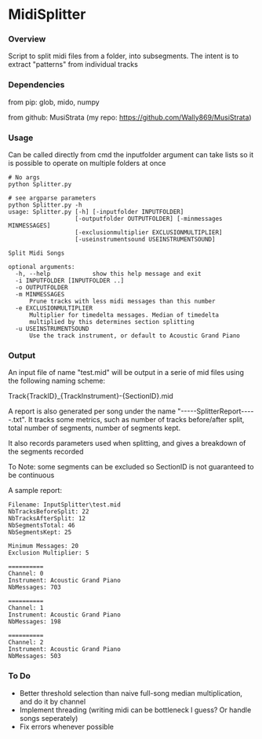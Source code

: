 # MidiSplitter

### Overview

Script to split midi files from a folder, into subsegments.
The intent is to extract "patterns" from individual tracks


### Dependencies

from pip: glob, mido, numpy 

from github: MusiStrata (my repo: https://github.com/Wally869/MusiStrata)



### Usage

Can be called directly from cmd
the inputfolder argument can take lists so it is possible to operate on multiple folders at once

```
# No args
python Splitter.py

# see argparse parameters
python Splitter.py -h 
usage: Splitter.py [-h] [-inputfolder INPUTFOLDER]
                   [-outputfolder OUTPUTFOLDER] [-minmessages MINMESSAGES]
                   [-exclusionmultiplier EXCLUSIONMULTIPLIER]
                   [-useinstrumentsound USEINSTRUMENTSOUND]

Split Midi Songs

optional arguments:
  -h, --help            show this help message and exit
  -i INPUTFOLDER [INPUTFOLDER ..]
  -o OUTPUTFOLDER
  -m MINMESSAGES
      Prune tracks with less midi messages than this number
  -e EXCLUSIONMULTIPLIER
      Multiplier for timedelta messages. Median of timedelta
      multiplied by this determines section splitting
  -u USEINSTRUMENTSOUND
      Use the track instrument, or default to Acoustic Grand Piano
```



### Output

An input file of name "test.mid" will be output in a serie of mid files using the following naming scheme:

Track{TrackID}_{TrackInstrument}-{SectionID}.mid

A report is also generated per song under the name "-----SplitterReport-----.txt".
It tracks some metrics, such as number of tracks before/after split, total number of segments,
number of segments kept.

It also records parameters used when splitting, and gives a breakdown of the segments recorded

To Note: some segments can be excluded so SectionID is not guaranteed to be continuous

A sample report:
```text
Filename: InputSplitter\test.mid
NbTracksBeforeSplit: 22
NbTracksAfterSplit: 12
NbSegmentsTotal: 46
NbSegmentsKept: 25

Minimum Messages: 20
Exclusion Multiplier: 5

==========
Channel: 0
Instrument: Acoustic Grand Piano
NbMessages: 703

==========
Channel: 1
Instrument: Acoustic Grand Piano
NbMessages: 198

==========
Channel: 2
Instrument: Acoustic Grand Piano
NbMessages: 503

```

### To Do

- Better threshold selection than naive full-song median multiplication, and do it by channel
- Implement threading (writing midi can be bottleneck I guess? Or handle songs seperately)
- Fix errors whenever possible
